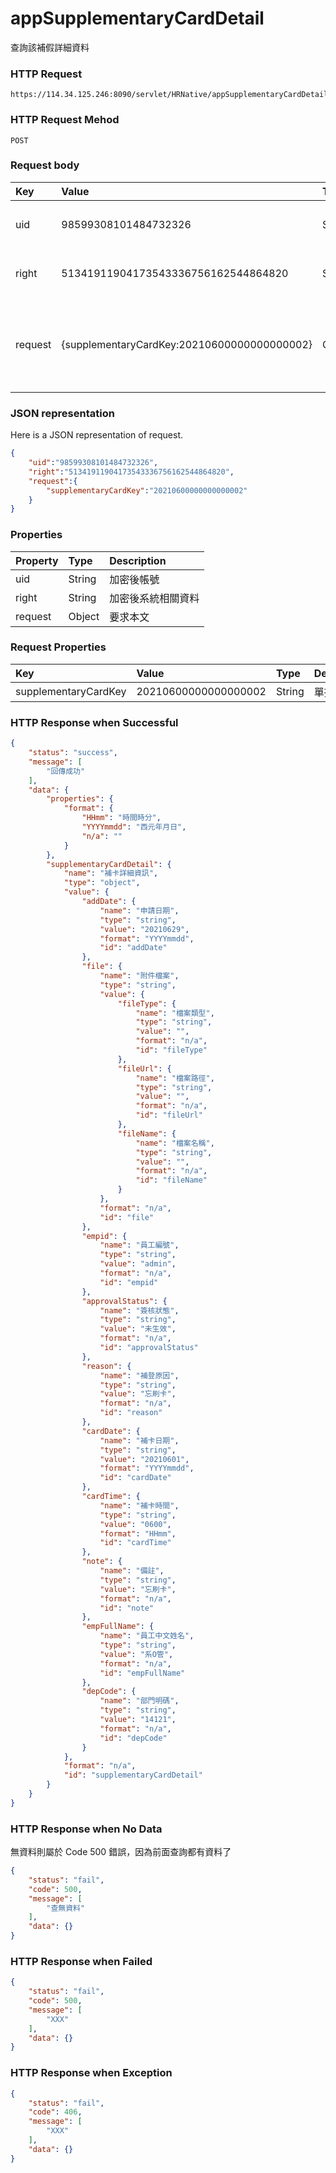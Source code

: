 # appSupplementaryCardDetail
查詢該補假詳細資料

### HTTP Request
```
https://114.34.125.246:8090/servlet/HRNative/appSupplementaryCardDetail
```

### HTTP Request Mehod
```
POST
```

### Request body
| Key | Value | Type | Description |
|:----------|:-------------|:-----|:------------|
| uid | 98599308101484732326 | String | 需透過appLogin取得
| right | 51341911904173543336756162544864820 | String | 需透過appLogin取得 |
| request | {supplementaryCardKey:20210600000000000002} | Object | 查詢條件(依據使用者所選擇要查看的假單單號及畫面上的員工編號)

### JSON representation
Here is a JSON representation of request.
```json
{
    "uid":"98599308101484732326",
    "right":"51341911904173543336756162544864820",
    "request":{
        "supplementaryCardKey":"20210600000000000002"
    }
}
```

### Properties
| Property | Type | Description |
|:---------|:-----|:------------|
| uid   | String | 加密後帳號 |
| right | String | 加密後系統相關資料 |
| request | Object | 要求本文 |

### Request Properties
| Key | Value | Type | Description | Required | Format |
|:----------|:-------------|:-----|:------------|:------------|:------------|
| supplementaryCardKey | 20210600000000000002 | String | 單據編號 | Y | n/a |

### HTTP Response when Successful
```json
{
    "status": "success",
    "message": [
        "回傳成功"
    ],
    "data": {
        "properties": {
            "format": {
                "HHmm": "時間時分",
                "YYYYmmdd": "西元年月日",
                "n/a": ""
            }
        },
        "supplementaryCardDetail": {
            "name": "補卡詳細資訊",
            "type": "object",
            "value": {
                "addDate": {
                    "name": "申請日期",
                    "type": "string",
                    "value": "20210629",
                    "format": "YYYYmmdd",
                    "id": "addDate"
                },
                "file": {
                    "name": "附件檔案",
                    "type": "string",
                    "value": {
                        "fileType": {
                            "name": "檔案類型",
                            "type": "string",
                            "value": "",
                            "format": "n/a",
                            "id": "fileType"
                        },
                        "fileUrl": {
                            "name": "檔案路徑",
                            "type": "string",
                            "value": "",
                            "format": "n/a",
                            "id": "fileUrl"
                        },
                        "fileName": {
                            "name": "檔案名稱",
                            "type": "string",
                            "value": "",
                            "format": "n/a",
                            "id": "fileName"
                        }
                    },
                    "format": "n/a",
                    "id": "file"
                },
                "empid": {
                    "name": "員工編號",
                    "type": "string",
                    "value": "admin",
                    "format": "n/a",
                    "id": "empid"
                },
                "approvalStatus": {
                    "name": "簽核狀態",
                    "type": "string",
                    "value": "未生效",
                    "format": "n/a",
                    "id": "approvalStatus"
                },
                "reason": {
                    "name": "補登原因",
                    "type": "string",
                    "value": "忘刷卡",
                    "format": "n/a",
                    "id": "reason"
                },
                "cardDate": {
                    "name": "補卡日期",
                    "type": "string",
                    "value": "20210601",
                    "format": "YYYYmmdd",
                    "id": "cardDate"
                },
                "cardTime": {
                    "name": "補卡時間",
                    "type": "string",
                    "value": "0600",
                    "format": "HHmm",
                    "id": "cardTime"
                },
                "note": {
                    "name": "備註",
                    "type": "string",
                    "value": "忘刷卡",
                    "format": "n/a",
                    "id": "note"
                },
                "empFullName": {
                    "name": "員工中文姓名",
                    "type": "string",
                    "value": "系O管",
                    "format": "n/a",
                    "id": "empFullName"
                },
                "depCode": {
                    "name": "部門明碼",
                    "type": "string",
                    "value": "14121",
                    "format": "n/a",
                    "id": "depCode"
                }
            },
            "format": "n/a",
            "id": "supplementaryCardDetail"
        }
    }
}
```

### HTTP Response when No Data 
無資料則屬於 Code 500 錯誤，因為前面查詢都有資料了
```json
{
    "status": "fail",
    "code": 500,
    "message": [
        "查無資料"
    ],
    "data": {}
}
```

### HTTP Response when Failed
```json
{
    "status": "fail",
    "code": 500,
    "message": [
        "XXX"
    ],
    "data": {}
}
```

### HTTP Response when Exception
```json
{
    "status": "fail",
    "code": 406,
    "message": [
        "XXX"
    ],
    "data": {}
}
```
